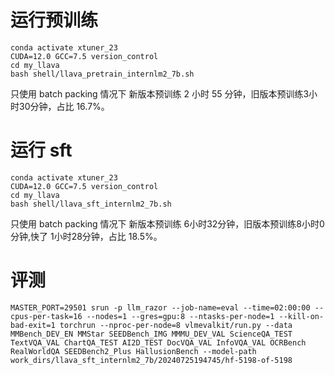 # 运行预训练

```shell
conda activate xtuner_23
CUDA=12.0 GCC=7.5 version_control
cd my_llava
bash shell/llava_pretrain_internlm2_7b.sh
```

只使用 batch packing 情况下 新版本预训练 2 小时 55 分钟，旧版本预训练3小时30分钟，占比 16.7%。

# 运行 sft

```shell
conda activate xtuner_23
CUDA=12.0 GCC=7.5 version_control
cd my_llava
bash shell/llava_sft_internlm2_7b.sh
```

只使用 batch packing 情况下 新版本预训练 6小时32分钟，旧版本预训练8小时0分钟,快了 1小时28分钟，占比 18.5%。

# 评测

```shell
MASTER_PORT=29501 srun -p llm_razor --job-name=eval --time=02:00:00 --cpus-per-task=16 --nodes=1 --gres=gpu:8 --ntasks-per-node=1 --kill-on-bad-exit=1 torchrun --nproc-per-node=8 vlmevalkit/run.py --data MMBench_DEV_EN MMStar SEEDBench_IMG MMMU_DEV_VAL ScienceQA_TEST TextVQA_VAL ChartQA_TEST AI2D_TEST DocVQA_VAL InfoVQA_VAL OCRBench RealWorldQA SEEDBench2_Plus HallusionBench --model-path work_dirs/llava_sft_internlm2_7b/20240725194745/hf-5198-of-5198
```
